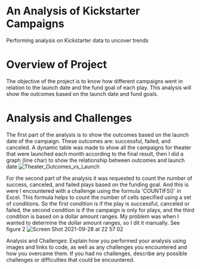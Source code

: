 # An Analysis of Kickstarter Campaigns
Performing analysis on Kickstarter data to uncover trends

# Overview of Project
The objective of the project is to know how different campaigns went in relation to the launch date and the fund goal of each play. This analysis will show the outcomes based on the launch date and fund goals.

# Analysis and Challenges
The first part of the analysis is to show the outcomes based on the launch date of the campaign. These outcomes are: successful, failed, and canceled.
A dynamic table was made to show all the campaigns for theater that were launched each month according to the final result, then I did a graph (line char) to show the relationship between outcomes and launch date
![Theater_Outcomes_vs_Launch](https://user-images.githubusercontent.com/90527537/135199852-be47b0b7-b646-454e-acc0-463b0805c5b5.png)

For the second part of the analysis it was requested to count the number of success, canceled, and failed plays based on the funding goal. And this is were I encountered with a challenge using the formula 'COUNTIFS()' in Excel. This formula helps to count the number of cells specified using a set of conditions. So the first condition is if the play is successful, canceled or failed, the second condition is if the campaign is only for plays, and the third condition is based on a dollar amount ranges.
My problem was when I wanted to determine the dollar amount ranges, so I dit it manually. See figure 2
![Screen Shot 2021-09-28 at 22 57 02](https://user-images.githubusercontent.com/90527537/135200888-f07c5bad-28b6-442d-8328-586765e767f7.png)








Analysis and Challenges: Explain how you performed your analysis using images and links to code, as well as any challenges you encountered and how you overcame them. If you had no challenges, describe any possible challenges or difficulties that could be encountered.
